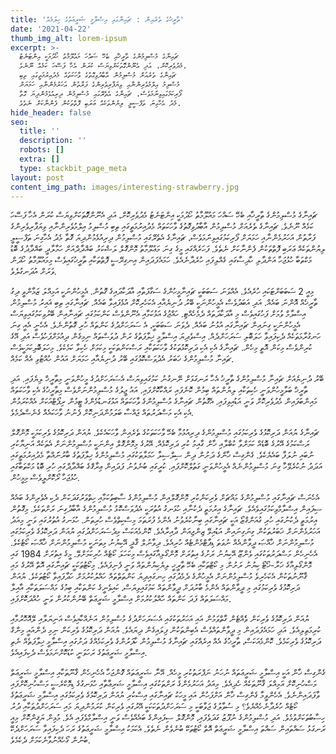 ```yaml
---
title: 'ތާރީޚުގެ ތެރެއިން : ޗައިނާގައި އިސްލާމީ ޝަރީޢަތުގެ ހިލަމެއް'
date: '2021-04-22'
thumb_img_alt: lorem-ipsum
excerpt: >-
  ޗައިނާގެ މުސްލިމުންގެ ތާރީޚާއި ބެހޭ ސައްހަ މައުލޫމާތު ހޯދުމަކީ އިންޓަނެޓު
  މެދުވެރިކޮށް، އަދި އެނޫންގޮަތަކަށްވިޔަސް ކުރަން އެހާ ފަސޭހަ ކަމެއް ނޫނެވެ.
  ޗައިނާގެ ތެރެއަށް މުސްލިމުން އާބާދުވިގޮތުގެ ވާހަކަތައް މެދުއިރުމަތީގައި ތިބި
  މުސްލިމު އިލްމުވެރިންނާއި ވިޔަފާރިވެރިންގެ ފަރާތުން އަހަރުމެންނާއި ހަމަޔަށް
  ފޯރިކަމުގައިވިނަަމަވެސް، ޗައިނާގެ އެތެރޭގައި މުސްލިމުން ދިރިއުޅެމުންދިޔަ ގޮތާ
  މެދު އެހާގިނަ ތަފްސީލީ ލިޔުންތަކެއް ޢަރަބި ފޮތްތަކުން ފެންނާކަށް ނެތެވެ.
hide_header: false
seo:
  title: ''
  description: ''
  robots: []
  extra: []
  type: stackbit_page_meta
layout: post
content_img_path: images/interesting-strawberry.jpg
---
```

ޗައިނާގެ މުސްލިމުންގެ ތާރީޚާއި ބެހޭ ސައްހަ މައުލޫމާތު ހޯދުމަކީ އިންޓަނެޓު މެދުވެރިކޮށް، އަދި އެނޫންގޮަތަކަށްވިޔަސް ކުރަން އެހާ ފަސޭހަ ކަމެއް ނޫނެވެ. ޗައިނާގެ ތެރެއަށް މުސްލިމުން އާބާދުވިގޮތުގެ ވާހަކަތައް މެދުއިރުމަތީގައި ތިބި މުސްލިމު އިލްމުވެރިންނާއި ވިޔަފާރިވެރިންގެ ފަރާތުން އަހަރުމެންނާއި ހަމަޔަށް ފޯރިކަމުގައިވިނަަމަވެސް، ޗައިނާގެ އެތެރޭގައި މުސްލިމުން ދިރިއުޅެމުންދިޔަ ގޮތާ މެދު އެހާގިނަ ތަފްސީލީ ލިޔުންތަކެއް ޢަރަބި ފޮތްތަކުން ފެންނާކަށް ނެތެވެ. ފަހަރެއްގައި މީގެ ގިނަ މަޢުލޫމާތު މޮންގޮލް ލަޝްކަރު ބަޣްދާދްއަށް ހަމާލާދީ ބަޣްދާދުގެ ބޮޑު މަކްތަބާ ހުޅުޖަހާ އަންދާލި ހާދިސާގައި ގެއްލިފައި ހުރެދާނެއެވެ. ހަމައެފަދައިން އިނގިރޭސީ ފޮތްތަކާއި ތާރީޚުގައިވެސް މިމައުލޫމާތު ހޯދަން ވަރަށް އުދަނގުލެވެ.



މިއީ 2 ސަބަބަށްޓަކައި ހުރެއެވެ. އެއްވަނަ ސަބަބަކީ ޗައިނާމީހުންގެ ސަގާފަތާއި އާދަކާދައިގެ ގޮތުން. އެމީހުންނަކީ އަމިއްލަ ޒަމާންވީ ދިގު ތާރީޚެއް އޮންނަ ބައެއް. އަދި އަބަދުވެސް އެމީހުންނަކީ ބޭރު ދުނިޔެއާއި އެކަހެރިކޮށް އުޅެފައިވާ ބައެއް. ޗައިނާގައި ތިބި ޣައިރު މުސްލިމުން އިސްލާމް ވުމަށް ފަހުގައިވެސް މި އާދަކާދަތައް ދެމެހެއްޓި. ހައްޖުގެ އަޅުކަމާއި އެނޫންވެސް ކަންކަމުގައި ޗައިނާއިން ބޭރުވިކަމުގައިވިޔަސް އެމީހުންނަކީ ގިނައިން ޗައިނާގައި އުޅުނު ބައެއް.
ދެވަނަ ސަބަބަކީ، އެ ސަރަހަށްދުގެ ކަންތައް ހުރި ގޮތުންނެވެ. އެހެނީ އެއީ ގިނަ ހަނގުރާމަތަކެއް ދެކިފައިވާ ހަލަބޮލި ސަރަހަށްދެއް. އިސްވެދިޔަ އިސްލާމީ ޚިލާފަތުގެ ރަން ދުވަސްތައް ނިމިގެން ދިއުމަށްފަހުވެސް އަދި އޭގެ ކުރިންވެސް މިކަން އޮތީ މިހެން. ޗައިނާގެ އެކި އެކި ދަރިކޮޅުތަކުގެ ވާހަކަތަކާއި ރަސްކަންތަކަކީ މިކަމަށް ހެކިވާ ކަމެކެވެ. މިހަލަބޮލިކަމަކީވެސް ޗައިނާ މުސްލިމުންގެ ޚަބަރު އެދުވަސްކޮޅުގައި ބޭރު ދުނިޔެއާއި ހަމަޔަށް އައުން ހުއްޓުވި އެއް ކަމެއް.

ބޭރު ދުނިޔެއަށް ޗައިނާ މުސްލިމުންގެ ތާރީޚު އެހާ ރަނގަޅަށް ނޭނގުނު ކަމުގައިވިޔަސް އެސަރަހަށްދުގެ މީހުންވަނީ މިތާރީޚް ލިޔެފައި. އަދި ތާރީޚް ބަލާމީހުންވަނީ ހެކިތަކާއި ލިޔުންތައް ބިމުން ކޮނެފައި ރައްކާކޮށްފައި. އައު ޖީލުގެ މުސްލިމުންނަށްވެސް މިތާރީޚުގެ އެކި ވާހަކަތައް މައިންބަފައިން މެދުވެރިކޮށް ވަނީ އަޑުއިވިފައި. އެގޮތުން ޗައިނާގެ މުސްލިމުންގެ ވާހަކަތައް އަޅުގަނޑުމެންގެ ޓީމުން ރިޕޯޓްއަކަށް އެއްކުރަމުން އެކި އެކި މަސްދަރުތައް ޖައްސާ ބަލަމުންދަނިކޮށް ފެނުނު ވާހަކައެއް ގެނެސްދެމެވެ.

ޗައިނާގެ ޔުއަން ދަރިކޮޅުގެ ވެރިކަމުގައި މުސްލިމުންގެ ދިރިއުޅުމާ ބެހޭ ވާހަކަތަކުގެ ތެރެއިން ވާހަކައެކެވެ. ޔުއަން ދަރިކޮޅުގެ ވެރިކަމަކީ މޮންގޮލް ރަސްކަމުގެ އޭރުގެ ބޮޑެއް ކަމަށްވާ ކުބްލާއި ޚާން ގާއިމު ކުރި ދަރިކޮޅެއް. އޭރުގެ މިމޮންގޮލް އިންނަކީ މުސްލިމުންނަށް އެތަކެއް އަނިޔާކުރި ނުބައި ނުލަފާ ބައެޔެކެވެ. ގެންގިސް ޚާންގެ ދަށުން ދިން ސިލްސިލާ ހަމަލާތަކުގައި މުސްލިމުންގެ ޚިލާފަތުގެ ބާރުނަައްތާ މެދުއިރުމަތީގައި އަދަދު ނުކުރެވޭހާ ގިނަ މުސްލިމުންނެއް އެމީހުންވަނީ ގަތުލްކޮށްފައި. ކުރީގައި ބުނެވުނު ފަދައިން ޢިރާޤްގެ ބަޣްދާދްގައި ހުރި ބޮޑު މަކްތަބާގައި ހުޅުޖަހާ ރޯކޮށްލީވެސް މިމީހުން.

އެހެނަސް ޗައިނާގައި މުސްލިމުންގެ މައްޗަށް ވެރިކަންކުރި މޮންގޮލްއިން މުސްލިމުންގެ ސާބިތުކަމާއި ހިތްވަރުގަދަކަން ދެކި އެވެރިންގެ ބައެއް ސިފައިން އިސްލާމްވިކަމުގައިވެއެވެ. ޗައިނާގެ އިރުމަތީ ދެކުނާއި ހުޅަނގު އުތުރަކީ އެދުވަސްކޮޅު މުސްލިމުންގެ އާބާދުގިނަ  ރަށްތަކެވެ. މިގޮތުން އިރުމަތީ ދެކުނުގައި ހުރި ގުއަންގްޒޯ އަކީ ޗައިނާގައި ބިނާކުރެވުނު އެންމެ ފުރަތަމަ މިސްކިތްވެސް ހުރިތަން. ހުޅަނގު އުތުރުގައި ވަނީ މިއަދު އަހަރުމެންނަށް ޚަބަރުތަކުން ގިނަގިނައިން އަޑުއިވޭ ޒިންޖިއަން ދާއިރާއެވެ. ކޮންމެއަކަސް މިދެސަރަހަށްދުގައި ޔުއަން ދަރިކޮޅުގެ ވެރިކަމުގައި މުސްލިމުންނަށް ޚާއްޞަ ދީވާންއެއް ނުވަތަ ޑިޕާޓްމެންޓެއް ހުރިއެވެ. ދިވާނުލް ޤާޛީ އޭކިޔުނު މިތަނަކީ މުސްލިމުންނަށް ޚާއްޞަ ކޯޓެކެވެ. އެހެނިހެން މަސްދަރުތަކުގައި ވެންޒޫ އޭކިޔުނު ރަށުގެ އިތުރަށް މޮންގޯލިއާގައިވެސް މިކަހަލަ ކޯޓެއް ހުރިކަމަށްވޭ. މީގެ އިތުރަށް 1984 ގައި މޮންގޯލިއާގެ ޚަރާ-ޚޯޓޯ ކިޔުނު ރަށުން މި ކޯޓްތަކާއި ބެހޭ ތާރީޚީ ލިޔެކިޔުންތައް ވަނީ ފެނިފައެވެ. މިކޯޓުތަކަކީ ޗައިނާގައި އޮތް އޭރުގެ މައި ޤާނޫނުތަކުން އެކަހެރިވެ މުސްލިމުންނަށް އެމީހުންގެ ދެމެދުގައި ހިނގައިދިޔަ ކަންތަތްތައް ހައްލުކުރުމަށް ހަދާފައިވާ ކޯޓުތަކެވެ. ޔުއަން ދަރިކޮޅުގެ ވެރިކަމުގައި މި ދީވާންތައް އެންމެ ބާރުދަށް ދީވާންތައް ކަމުގައިވިޔަސް، ކައިވެނީގެ ކަންތަކާއި ބިމުގެ މައްސަލަތަކާއި އާއިލާ މައްސަލަތައް ފަދަ ކަންތައް ހަައްލުކުރުމަށް އިސްލާމީ ޝަރީޢަތް ބޭނުންކުރުން ވަނީ ހުއްދަކޮށްފައި.

ޔުއަން ދަރިކޮޅުގެ ވެރިކަން ވެެއްޓެން ގާތްވަމުން އައި އަހަރުތަކުގައި އެސަރަހަށްދުގެ މުސްލިމުން އަނެއްކާއިވެސް އަނިޔަލާއި ލޭއޮހޮރުމާއި ކުރިމަތިލިއެވެ. އަދި ހަމައެފަދައިން މި ދީވާންތައްވެސް އެބިންތަކުން ފިލައިގެން ދިޔައެވެ. ޔުއަން ދަރިކޮޅުގެ ވެރިކަން ނިމި ދެންއައީ މިންގް ދަރިކޮޅުގެ ވެރިކަމެވެ. ކޮންމެއަކަސް، ތާރީޚުގެ އެއް އިރެއްގައި ޗައިނާގެ މުސްލިމުން ކާފަރުންގެ ވެރިކަމެއްގެ ދަށުގައި އިސްލާމީ ޚިލާފަތެއް ނެތި އިސްލާމީ ޝަރީޢަތުގެ ރަހަވަނީ ކުޑަކޮށްނަމަވެސް ދެކިފައިއެވެ.

ގެންގިސް ޚާން އަކީ އިސްލާމީ ޝަރީޢަތައް ނުހަނު ނަފްރަތުކުރި މީހެއް. އޭނާ ޝަރީޢަތައް ގޮންޖަހާ އެހެނިހެން ޤާނޫތަކާއި އިސްލާމީ ޝަރީޢަތް މަސްހުނިކޮށް އަމިއްލަ ޤާނޫތަކެއް ހެދިއެވެ. މިއަދު އަހަރުމެންގެ ރަށްތަކުގައި އިސްލާމީ ޝަރިޢާތާއި ހުޅަނގުގެ ޑިމޮކްރެސީ މަސްހުނިކޮށްފައި ވާފަދައިންނެވެ. އެހެންވީމާ ގެންގިސް ޚާން އަށްފަހުން އައި މީހަކު ޗައިނާގައި އިސްކުރި ޔުއަން ދަރިކޮޅުގެ ވެރިކަމުގައި އިސްލާމީ ޝަރީޢަތުގެ ކޯޓެއް ހުރެދާނެހެއްޔެވެ؟ މި ސުވާލުގެ ޖަވާބަކީ މި ސަރަހަށްދުތަކަކަކީ އޭރުގައި ވެރިކަން ކުރަމުންދިޔަ މައި ސަރަހަށްދުތަކާއި ދުރު ހިސާބުތަކަށްވުމެވެ. އަދި މުސްލިމުންގެ ނުފޫޒު ގަދަވެފައި، މޮންގޮލް ސިފައިންގެ ބައެއްވެސް ވަނީ އިސްލާމްވެފައި އެވެ. މުޅިން ޔަޤީންކޮށް މިއީ ރަނގަޅު ސައްތައިން ސައްތަ އިސްލާމީ ޝަރީޢަތް އޮތް ކޯޓުތަކޭ ބުނެވެން ނެތެވެ. އެކަމަކު އިސްލާމީ ޝަރީޢަތުގެ ރަހަ ދެކިފައިވާ ސަރަހަށްދެކޭ ބުނުން ގޯހެއްނުވާނެކަމަށް ދެކެމެވެ.

